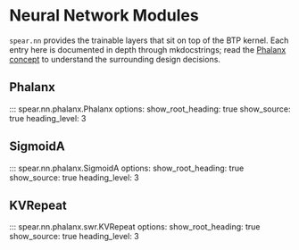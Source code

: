 # Neural Network Modules

`spear.nn` provides the trainable layers that sit on top of the BTP kernel. Each entry here is documented in depth through mkdocstrings; read the [Phalanx concept](../concepts/phalanx.md) to understand the surrounding design decisions.

## Phalanx

::: spear.nn.phalanx.Phalanx
    options:
      show_root_heading: true
      show_source: true
      heading_level: 3

## SigmoidA

::: spear.nn.phalanx.SigmoidA
    options:
      show_root_heading: true
      show_source: true
      heading_level: 3

## KVRepeat

::: spear.nn.phalanx.swr.KVRepeat
    options:
      show_root_heading: true
      show_source: true
      heading_level: 3

